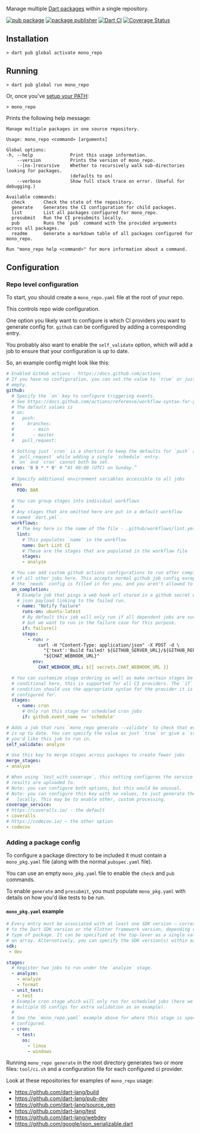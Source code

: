 Manage multiple [Dart packages] within a single repository.

[![pub package](https://img.shields.io/pub/v/mono_repo.svg)](https://pub.dev/packages/mono_repo)
[![package publisher](https://img.shields.io/pub/publisher/mono_repo.svg)](https://pub.dev/packages/mono_repo/publisher)
[![Dart CI](https://github.com/google/mono_repo.dart/actions/workflows/dart.yml/badge.svg)](https://github.com/google/mono_repo.dart/actions/workflows/dart.yml)
[![Coverage Status](https://coveralls.io/repos/github/google/mono_repo.dart/badge.svg?branch=master)](https://coveralls.io/github/google/mono_repo.dart?branch=master)

## Installation

```console
> dart pub global activate mono_repo
```

## Running

```console
> dart pub global run mono_repo
```

Or, once you've [setup your PATH]:

```console
> mono_repo
```

Prints the following help message: 

```
Manage multiple packages in one source repository.

Usage: mono_repo <command> [arguments]

Global options:
-h, --help              Print this usage information.
    --version           Prints the version of mono_repo.
    --[no-]recursive    Whether to recursively walk sub-directories looking for packages.
                        (defaults to on)
    --verbose           Show full stack trace on error. (Useful for debugging.)

Available commands:
  check       Check the state of the repository.
  generate    Generates the CI configuration for child packages.
  list        List all packages configured for mono_repo.
  presubmit   Run the CI presubmits locally.
  pub         Runs the `pub` command with the provided arguments across all packages.
  readme      Generate a markdown table of all packages configured for mono_repo.

Run "mono_repo help <command>" for more information about a command.
```

## Configuration

### Repo level configuration

To start, you should create a `mono_repo.yaml` file at the root of your repo.

This controls repo wide configuration.

One option you likely want to configure is which CI providers you want to
generate config for. `github` can be configured by adding a corresponding entry.

You probably also want to enable the `self_validate` option, which will add a
job to ensure that your configuration is up to date.

So, an example config might look like this:

```yaml
# Enabled GitHub actions - https://docs.github.com/actions
# If you have no configuration, you can set the value to `true` or just leave it
# empty.
github:
  # Specify the `on` key to configure triggering events.
  # See https://docs.github.com/actions/reference/workflow-syntax-for-github-actions#on
  # The default values is
  # on:
  #   push:
  #     branches:
  #       - main
  #       - master
  #   pull_request:

  # Setting just `cron` is a shortcut to keep the defaults for `push` and
  # `pull_request` while adding a single `schedule` entry.
  # `on` and `cron` cannot both be set.
  cron: '0 0 * * 0' # “At 00:00 (UTC) on Sunday.”
  
  # Specify additional environment variables accessible to all jobs
  env:
    FOO: BAR

  # You can group stages into individual workflows  
  #
  # Any stages that are omitted here are put in a default workflow
  # named `dart.yml`.
  workflows:
    # The key here is the name of the file - .github/workflows/lint.yml
    lint:
      # This populates `name` in the workflow
      name: Dart Lint CI
      # These are the stages that are populated in the workflow file
      stages:
      - analyze

  # You can add custom github actions configurations to run after completion
  # of all other jobs here. This accepts normal github job config except that
  # the `needs` config is filled in for you, and you aren't allowed to pass it.
  on_completion:
    # Example job that pings a web hook url stored in a github secret with a
    # json payload linking to the failed run.
    - name: "Notify failure"
      runs-on: ubuntu-latest
      # By default this job will only run if all dependent jobs are successful,
      # but we want to run in the failure case for this purpose.
      if: failure()
      steps:
        - run: >
            curl -H "Content-Type: application/json" -X POST -d \
              "{'text':'Build failed! ${GITHUB_SERVER_URL}/${GITHUB_REPOSITORY}/actions/runs/${GITHUB_RUN_ID}'}" \
              "${CHAT_WEBHOOK_URL}"
          env:
            CHAT_WEBHOOK_URL: ${{ secrets.CHAT_WEBHOOK_URL }}

  # You can customize stage ordering as well as make certain stages be
  # conditional here, this is supported for all CI providers. The `if`
  # condition should use the appropriate syntax for the provider it is being
  # configured for.
  stages:
    - name: cron
      # Only run this stage for scheduled cron jobs
      if: github.event_name == 'schedule'

# Adds a job that runs `mono_repo generate --validate` to check that everything
# is up to date. You can specify the value as just `true` or give a `stage`
# you'd like this job to run in.
self_validate: analyze

# Use this key to merge stages across packages to create fewer jobs
merge_stages:
- analyze

# When using `test_with_coverage`, this setting configures the service that
# results are uploaded to.
# Note: you can configure both options, but this would be unusual.
# Note: you can configure this key with no values, to just generate the files
#   locally. This may be to enable other, custom processing.
coverage_service:
# https://coveralls.io/ - the default
- coveralls
# https://codecov.io/ – the other option
- codecov
```

### Adding a package config

To configure a package directory to be included it must contain a
`mono_pkg.yaml` file (along with the normal `pubspec.yaml` file).

You can use an empty `mono_pkg.yaml` file to enable the `check` and `pub`
commands. 

To enable `generate` and `presubmit`, you must populate `mono_pkg.yaml` with
details on how you'd like tests to be run.

#### `mono_pkg.yaml` example

```yaml
# Every entry must be associated with at least one SDK version – corresponding
# to the Dart SDK version or the Flutter framework version, depending on the
# type of package. It can be specified at the top-lever as a single value or
# an array. Alternatively, you can specify the SDK version(s) within each job.
sdk:
 - dev

stages:
  # Register two jobs to run under the `analyze` stage.
  - analyze:
    - analyze
    - format
  - unit_test:
    - test
  # Example cron stage which will only run for scheduled jobs (here we run
  # multiple OS configs for extra validation as an example).
  #
  # See the `mono_repo.yaml` example above for where this stage is specially
  # configured.
  - cron:
    - test:
      os:
        - linux
        - windows
```

Running `mono_repo generate` in the root directory generates two or more files:
`tool/ci.sh` and a configuration file for each configured ci provider.

Look at these repositories for examples of `mono_repo` usage:

* https://github.com/dart-lang/build
* https://github.com/dart-lang/pub-dev
* https://github.com/dart-lang/source_gen
* https://github.com/dart-lang/test
* https://github.com/dart-lang/webdev
* https://github.com/google/json_serializable.dart

[Dart packages]: https://dart.dev/guides/libraries/create-library-packages
[setup your PATH]: https://dart.dev/tools/pub/cmd/pub-global#running-a-script-from-your-path
